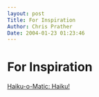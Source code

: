 ```yaml
---
layout: post
Title: For Inspiration  
Author: Chris Prather
Date: 2004-01-23 01:23:46
---
```


# For Inspiration
<a title="Haiku-o-Matic: Haiku!" href="http://www.smalltime.com/haiku/haiku.pl?straight_up=1">Haiku-o-Matic: Haiku!</a>


